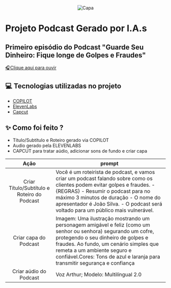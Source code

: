 
<p align="center">
  <img src="./assets/capa2.png" alt="Capa">


</p>

# Projeto Podcast Gerado por I.A.s

## Primeiro episódio do Podcast "Guarde Seu Dinheiro: Fique longe de Golpes e Fraudes"

<a href="output/Podcast (1).mp4"> :headphones:Clique aqui para ouvir</a>


## 💻 Tecnologias utilizadas no projeto

- [COPILOT](https://copilot.microsoft.com/)
- [ElevenLabs](https://beta.elevenlabs.io/)
- [Capcut](https://www.capcut.com/pt-br/)

## ✨ Como foi feito ?

- Título/Subtítulo e Roteiro gerado via COPILOT
- Audio gerado pela ELEVENLABS
- CAPCUT para tratar aúdio, adicionar sons de fundo e criar capa

|   Ação   | prompt                                                                                                                                                                                                                                                                         |
| :------: | ------------------------------------------------------------------------------------------------------------------------------------------------------------------------------------------------------------------------------------------------------------------------------ |
|  Criar Título/Subtítulo e Roteiro do Podcast      | Você é um roteirista de podcast, e vamos criar um podcast falando sobre como os clientes podem evitar golpes e fraudes. - {REGRAS} - Resumir o podcast para no máximo 3 minutos de duração - O nome do apresentador é João Silva. - O podcast será voltado para um público mais vulnerável.
|  Criar capa do Podcast  | Imagem: Uma ilustração mostrando um personagem amigável e feliz (como um senhor ou senhora) segurando um cofre, protegendo o seu dinheiro de golpes e fraudes. Ao fundo, um cenário simples que remeta a um ambiente seguro e confiável.Cores: Tons de azul e laranja para transmitir segurança e confiança|
| Criar aúdio do Podcast | Voz Arthur; Modelo: Multilíngual 2.0 |
